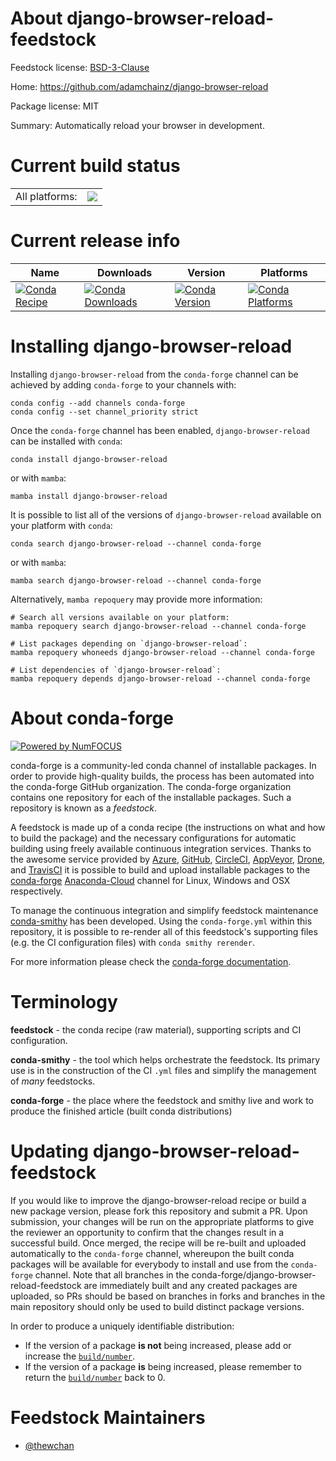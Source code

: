 About django-browser-reload-feedstock
=====================================

Feedstock license: [BSD-3-Clause](https://github.com/conda-forge/django-browser-reload-feedstock/blob/main/LICENSE.txt)

Home: https://github.com/adamchainz/django-browser-reload

Package license: MIT

Summary: Automatically reload your browser in development.

Current build status
====================


<table><tr><td>All platforms:</td>
    <td>
      <a href="https://dev.azure.com/conda-forge/feedstock-builds/_build/latest?definitionId=14950&branchName=main">
        <img src="https://dev.azure.com/conda-forge/feedstock-builds/_apis/build/status/django-browser-reload-feedstock?branchName=main">
      </a>
    </td>
  </tr>
</table>

Current release info
====================

| Name | Downloads | Version | Platforms |
| --- | --- | --- | --- |
| [![Conda Recipe](https://img.shields.io/badge/recipe-django--browser--reload-green.svg)](https://anaconda.org/conda-forge/django-browser-reload) | [![Conda Downloads](https://img.shields.io/conda/dn/conda-forge/django-browser-reload.svg)](https://anaconda.org/conda-forge/django-browser-reload) | [![Conda Version](https://img.shields.io/conda/vn/conda-forge/django-browser-reload.svg)](https://anaconda.org/conda-forge/django-browser-reload) | [![Conda Platforms](https://img.shields.io/conda/pn/conda-forge/django-browser-reload.svg)](https://anaconda.org/conda-forge/django-browser-reload) |

Installing django-browser-reload
================================

Installing `django-browser-reload` from the `conda-forge` channel can be achieved by adding `conda-forge` to your channels with:

```
conda config --add channels conda-forge
conda config --set channel_priority strict
```

Once the `conda-forge` channel has been enabled, `django-browser-reload` can be installed with `conda`:

```
conda install django-browser-reload
```

or with `mamba`:

```
mamba install django-browser-reload
```

It is possible to list all of the versions of `django-browser-reload` available on your platform with `conda`:

```
conda search django-browser-reload --channel conda-forge
```

or with `mamba`:

```
mamba search django-browser-reload --channel conda-forge
```

Alternatively, `mamba repoquery` may provide more information:

```
# Search all versions available on your platform:
mamba repoquery search django-browser-reload --channel conda-forge

# List packages depending on `django-browser-reload`:
mamba repoquery whoneeds django-browser-reload --channel conda-forge

# List dependencies of `django-browser-reload`:
mamba repoquery depends django-browser-reload --channel conda-forge
```


About conda-forge
=================

[![Powered by
NumFOCUS](https://img.shields.io/badge/powered%20by-NumFOCUS-orange.svg?style=flat&colorA=E1523D&colorB=007D8A)](https://numfocus.org)

conda-forge is a community-led conda channel of installable packages.
In order to provide high-quality builds, the process has been automated into the
conda-forge GitHub organization. The conda-forge organization contains one repository
for each of the installable packages. Such a repository is known as a *feedstock*.

A feedstock is made up of a conda recipe (the instructions on what and how to build
the package) and the necessary configurations for automatic building using freely
available continuous integration services. Thanks to the awesome service provided by
[Azure](https://azure.microsoft.com/en-us/services/devops/), [GitHub](https://github.com/),
[CircleCI](https://circleci.com/), [AppVeyor](https://www.appveyor.com/),
[Drone](https://cloud.drone.io/welcome), and [TravisCI](https://travis-ci.com/)
it is possible to build and upload installable packages to the
[conda-forge](https://anaconda.org/conda-forge) [Anaconda-Cloud](https://anaconda.org/)
channel for Linux, Windows and OSX respectively.

To manage the continuous integration and simplify feedstock maintenance
[conda-smithy](https://github.com/conda-forge/conda-smithy) has been developed.
Using the ``conda-forge.yml`` within this repository, it is possible to re-render all of
this feedstock's supporting files (e.g. the CI configuration files) with ``conda smithy rerender``.

For more information please check the [conda-forge documentation](https://conda-forge.org/docs/).

Terminology
===========

**feedstock** - the conda recipe (raw material), supporting scripts and CI configuration.

**conda-smithy** - the tool which helps orchestrate the feedstock.
                   Its primary use is in the construction of the CI ``.yml`` files
                   and simplify the management of *many* feedstocks.

**conda-forge** - the place where the feedstock and smithy live and work to
                  produce the finished article (built conda distributions)


Updating django-browser-reload-feedstock
========================================

If you would like to improve the django-browser-reload recipe or build a new
package version, please fork this repository and submit a PR. Upon submission,
your changes will be run on the appropriate platforms to give the reviewer an
opportunity to confirm that the changes result in a successful build. Once
merged, the recipe will be re-built and uploaded automatically to the
`conda-forge` channel, whereupon the built conda packages will be available for
everybody to install and use from the `conda-forge` channel.
Note that all branches in the conda-forge/django-browser-reload-feedstock are
immediately built and any created packages are uploaded, so PRs should be based
on branches in forks and branches in the main repository should only be used to
build distinct package versions.

In order to produce a uniquely identifiable distribution:
 * If the version of a package **is not** being increased, please add or increase
   the [``build/number``](https://docs.conda.io/projects/conda-build/en/latest/resources/define-metadata.html#build-number-and-string).
 * If the version of a package **is** being increased, please remember to return
   the [``build/number``](https://docs.conda.io/projects/conda-build/en/latest/resources/define-metadata.html#build-number-and-string)
   back to 0.

Feedstock Maintainers
=====================

* [@thewchan](https://github.com/thewchan/)

